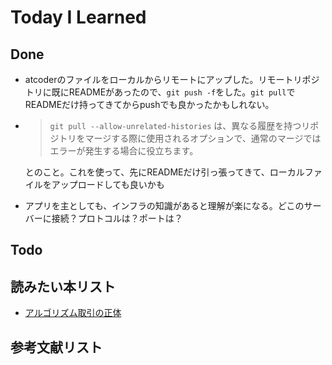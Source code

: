 
# Today I Learned

## Done
- atcoderのファイルをローカルからリモートにアップした。リモートリポジトリに既にREADMEがあったので、`git push -f`をした。`git pull`でREADMEだけ持ってきてからpushでも良かったかもしれない。
- > `git pull --allow-unrelated-histories` は、異なる履歴を持つリポジトリをマージする際に使用されるオプションで、通常のマージではエラーが発生する場合に役立ちます。
  
  とのこと。これを使って、先にREADMEだけ引っ張ってきて、ローカルファイルをアップロードしても良いかも
- アプリを主としても、インフラの知識があると理解が楽になる。どこのサーバーに接続？プロトコルは？ポートは？

## Todo

## 読みたい本リスト
- [アルゴリズム取引の正体](https://www.amazon.co.jp/%E3%82%A2%E3%83%AB%E3%82%B4%E3%83%AA%E3%82%BA%E3%83%A0%E5%8F%96%E5%BC%95%E3%81%AE%E6%AD%A3%E4%BD%93-NTT%E3%83%87%E3%83%BC%E3%82%BF%E3%83%BB%E3%83%95%E3%82%A3%E3%83%8A%E3%83%B3%E3%82%B7%E3%83%A3%E3%83%AB%E3%83%BB%E3%82%BD%E3%83%AA%E3%83%A5%E3%83%BC%E3%82%B7%E3%83%A7%E3%83%B3%E3%82%BA%E5%85%88%E7%AB%AF%E9%87%91%E8%9E%8D%E5%B7%A5%E5%AD%A6%E3%82%BB%E3%83%B3%E3%82%BF%E3%83%BC-ebook/dp/B07L67229W/ref=sr_1_1?__mk_ja_JP=%E3%82%AB%E3%82%BF%E3%82%AB%E3%83%8A&sr=8-1)

## 参考文献リスト
